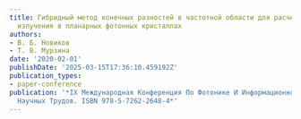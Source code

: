 ```yaml
---
title: Гибридный метод конечных разностей в частотной области для расчета дифракции
  излучения в планарных фотонных кристаллах
authors:
- В. Б. Новиков
- Т. В. Мурзина
date: '2020-02-01'
publishDate: '2025-03-15T17:36:10.459192Z'
publication_types:
- paper-conference
publication: '*IX Международная Конференция По Фотонике И Информационной Оптике Сборник
  Научных Трудов. ISBN 978-5-7262-2648-4*'
---
```

